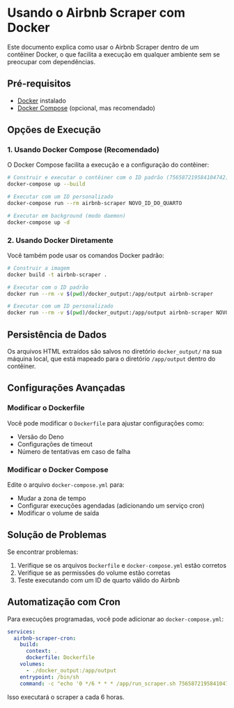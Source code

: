 # Usando o Airbnb Scraper com Docker

Este documento explica como usar o Airbnb Scraper dentro de um contêiner Docker, o que facilita a execução em qualquer ambiente sem se preocupar com dependências.

## Pré-requisitos

- [Docker](https://www.docker.com/get-started) instalado
- [Docker Compose](https://docs.docker.com/compose/install/) (opcional, mas recomendado)

## Opções de Execução

### 1. Usando Docker Compose (Recomendado)

O Docker Compose facilita a execução e a configuração do contêiner:

```bash
# Construir e executar o contêiner com o ID padrão (756587219584104742)
docker-compose up --build

# Executar com um ID personalizado
docker-compose run --rm airbnb-scraper NOVO_ID_DO_QUARTO

# Executar em background (modo daemon)
docker-compose up -d
```

### 2. Usando Docker Diretamente

Você também pode usar os comandos Docker padrão:

```bash
# Construir a imagem
docker build -t airbnb-scraper .

# Executar com o ID padrão
docker run --rm -v $(pwd)/docker_output:/app/output airbnb-scraper

# Executar com um ID personalizado
docker run --rm -v $(pwd)/docker_output:/app/output airbnb-scraper NOVO_ID_DO_QUARTO
```

## Persistência de Dados

Os arquivos HTML extraídos são salvos no diretório `docker_output/` na sua máquina local, que está mapeado para o diretório `/app/output` dentro do contêiner.

## Configurações Avançadas

### Modificar o Dockerfile

Você pode modificar o `Dockerfile` para ajustar configurações como:

- Versão do Deno
- Configurações de timeout
- Número de tentativas em caso de falha

### Modificar o Docker Compose

Edite o arquivo `docker-compose.yml` para:

- Mudar a zona de tempo
- Configurar execuções agendadas (adicionando um serviço cron)
- Modificar o volume de saída

## Solução de Problemas

Se encontrar problemas:

1. Verifique se os arquivos `Dockerfile` e `docker-compose.yml` estão corretos
2. Verifique se as permissões do volume estão corretas
3. Teste executando com um ID de quarto válido do Airbnb

## Automatização com Cron

Para execuções programadas, você pode adicionar ao `docker-compose.yml`:

```yaml
services:
  airbnb-scraper-cron:
    build:
      context: .
      dockerfile: Dockerfile
    volumes:
      - ./docker_output:/app/output
    entrypoint: /bin/sh
    command: -c "echo '0 */6 * * * /app/run_scraper.sh 756587219584104742 >> /var/log/cron.log 2>&1' > /etc/crontabs/root && crond -f"
```

Isso executará o scraper a cada 6 horas.